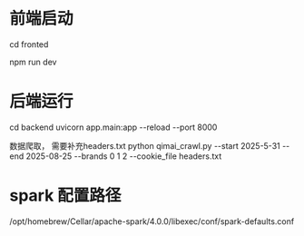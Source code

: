 # 前端启动
cd fronted

npm run dev


# 后端运行
cd backend
uvicorn app.main:app --reload --port 8000


数据爬取， 需要补充headers.txt
python qimai_crawl.py --start 2025-5-31 --end 2025-08-25 --brands 0 1 2 --cookie_file headers.txt

# spark 配置路径
/opt/homebrew/Cellar/apache-spark/4.0.0/libexec/conf/spark-defaults.conf
